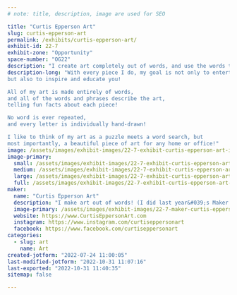 ```yaml
---
# note: title, description, image are used for SEO

title: "Curtis Epperson Art"
slug: curtis-epperson-art
permalink: /exhibits/curtis-epperson-art/
exhibit-id: 22-7
exhibit-zone: "Opportunity"
space-number: "OG22"
description: "I create art completely out of words, and use the words that tell the story of the art!"
description-long: "With every piece I do, my goal is not only to entertain you,
but also to inspire and educate you!

All of my art is made entirely of words,
and all of the words and phrases describe the art,
telling fun facts about each piece!

No word is ever repeated,
and every letter is individually hand-drawn!

I like to think of my art as a puzzle meets a word search, but
most importantly, a beautiful piece of art for any home or office!"
image: /assets/images/exhibit-images/22-7-exhibit-curtis-epperson-art-img-1659-large.jpg
image-primary: 
  small: /assets/images/exhibit-images/22-7-exhibit-curtis-epperson-art-img-1659-small.jpg
  medium: /assets/images/exhibit-images/22-7-exhibit-curtis-epperson-art-img-1659-medium.jpg
  large: /assets/images/exhibit-images/22-7-exhibit-curtis-epperson-art-img-1659-large.jpg
  full: /assets/images/exhibit-images/22-7-exhibit-curtis-epperson-art-img-1659-full.jpg
maker: 
  name: "Curtis Epperson Art"
  description: "I make art out of words! (I did last year&#039;s Maker Faire logo, but I did it under the name Tyled Art. I have started going by my name instead, Curtis Epperson Art.)"
  image-primary: /assets/images/exhibit-images/22-7-maker-curtis-epperson-art-ce-art-logo-black-medium.png
  website: https://www.CurtisEppersonArt.com
  instagram: https://www.instagram.com/curtiseppersonart
  facebook: https://www.facebook.com/curtiseppersonart
categories: 
  - slug: art
    name: Art
created-jotform: "2022-07-24 11:00:05"
last-modified-jotform: "2022-10-31 11:07:16"
last-exported: "2022-10-31 11:40:35"
sitemap: false

---
```

